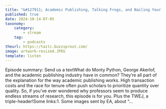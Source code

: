 ```yaml
---
title: "&#127911; Academic Publishing, Talking Frogs, and Nailing Your Head to the Floor"
published: true
date: 2024-10-14-07-05
taxonomy:
    category:
        - stream
    tag:
        - podcasts
theurl: https://taitc.buzzsprout.com/
image: artwork-resized.JPEG
template: listen
---
```


Episode summary: Send us a textWhat do Monty Python, George Akerlof, and the academic publishing industry have in common? They&rsquo;re all part of the explanation for the way academic publishing works. High transaction costs and the race for tenure often push scholars to prioritize quantity over quality. So, if you&rsquo;ve ever wondered why professors seem to produce endless streams of research, this episode is for you. Plus the TWEJ, a triple-header!Some links:1. Some images sent by EA, about &ldquo;&hellip;
